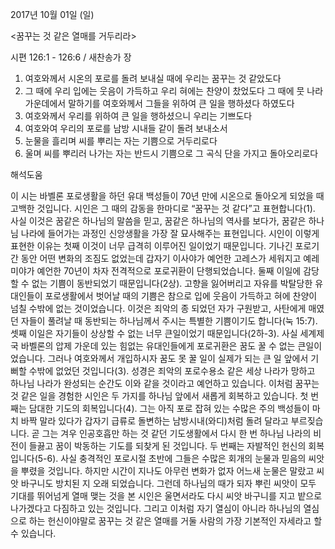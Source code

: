 2017년 10월 01일 (일)

<꿈꾸는 것 같은 열매를 거두리라>



시편 126:1 - 126:6 / 새찬송가  장


1. 여호와께서 시온의 포로를 돌려 보내실 때에 우리는 꿈꾸는 것 같았도다 
2. 그 때에 우리 입에는 웃음이 가득하고 우리 혀에는 찬양이 찼었도다 그 때에 뭇 나라 가운데에서 말하기를 여호와께서 그들을 위하여 큰 일을 행하셨다 하였도다 
3. 여호와께서 우리를 위하여 큰 일을 행하셨으니 우리는 기쁘도다 
4. 여호와여 우리의 포로를 남방 시내들 같이 돌려 보내소서 
5. 눈물을 흘리며 씨를 뿌리는 자는 기쁨으로 거두리로다 
6. 울며 씨를 뿌리러 나가는 자는 반드시 기쁨으로 그 곡식 단을 가지고 돌아오리로다

해석도움





이 시는 바벨론 포로생활을 하던 유대 백성들이 70년 만에 시온으로 돌아오게 되었을 때 고백한 것입니다. 시인은 그 때의 감동을 한마디로 “꿈꾸는 것 같다”고 표현합니다(1). 
사실 이것은 꿈같은 하나님의 말씀을 믿고, 꿈같은 하나님의 역사를 보다가, 꿈같은 하나님 나라에 들어가는 과정인 신앙생활을 가장 잘 묘사해주는 표현입니다. 시인이 이렇게 표현한 이유는 첫째 이것이 너무 급격히 이루어진 일이었기 때문입니다. 기나긴 포로기간 동안 어떤 변화의 조짐도 없었는데 갑자기 이사야가 예언한 고레스가 세워지고 예레미야가 예언한 70년이 차자 전격적으로 포로귀환이 단행되었습니다. 
둘째 이일에 감당할 수 없는 기쁨이 동반되었기 때문입니다(2상). 고향을 잃어버리고 자유를 박탈당한 유대인들이 포로생활에서 벗어날 때의 기쁨은 참으로 입에 웃음이 가득하고 혀에 찬양이 넘칠 수밖에 없는 것이었습니다. 이것은 죄악의 종 되었던 자가 구원받고, 사탄에게 매였던 자들이 풀려날 때 동반되는 하나님께서 주시는 특별한 기쁨이기도 합니다(눅 15:7). 
셋째 이일은 자기들이 상상할 수 없는 너무 큰일이었기 때문입니다(2하-3). 사실 세계제국 바벨론의 압제 가운데 있는 힘없는 유대인들에게 포로귀환은 꿈도 꿀 수 없는 큰일이었습니다. 그러나 여호와께서 개입하시자 꿈도 못 꿀 일이 실제가 되는 큰 일 앞에서 기뻐할 수밖에 없었던 것입니다(3). 성경은 죄악의 포로수용소 같은 세상 나라가 망하고 하나님 나라가 완성되는 순간도 이와 같을 것이라고 예언하고 있습니다. 
이처럼 꿈꾸는 것 같은 일을 경험한 시인은 두 가지를 하나님 앞에서 새롭게 회복하고 있습니다. 첫 번째는 담대한 기도의 회복입니다(4). 그는 아직 포로 잡혀 있는 수많은 주의 백성들이 마치 바짝 말라 있다가 갑자기 급류로 돌변하는 남방시내(와디)처럼 돌려 달라고 부르짖습니다. 곧 그는 겨우 인공호흡만 하는 것 같던 기도생활에서 다시 한 번 하나님 나라의 비전이 들끓고 꿈이 박동하는 기도를 되찾게 된 것입니다.
두 번째는 자발적인 헌신의 회복입니다(5-6). 사실 충격적인 포로시절 초반에 그들은 수많은 회개의 눈물과 믿음의 씨앗을 뿌렸을 것입니다. 하지만 시간이 지나도 아무런 변화가 없자 어느새 눈물은 말랐고 씨앗 바구니도 방치된 지 오래 되었습니다. 그런데 하나님의 때가 되자 뿌린 씨앗이 모두 기대를 뛰어넘게 열매 맺는 것을 본 시인은 울면서라도 다시 씨앗 바구니를 지고 밭으로 나가겠다고 다짐하고 있는 것입니다. 그리고 이처럼 자기 열심이 아니라 하나님의 열심으로
하는 헌신이야말로 꿈꾸는 것 같은 열매를 거둘 사람의 가장 기본적인 자세라고 할 수 있습니다.